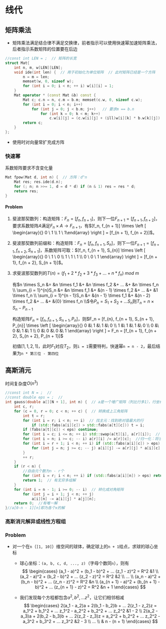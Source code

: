 # 线代

## 矩阵乘法

+ 矩阵乘法满足结合律不满足交换律，前者指示可以使用快速幂加速矩阵乘法，后者指示系数矩阵的位置要在后边

```c++
//const int LEN = ;  // 矩阵的长宽
struct Mat{
    int n, m, w[LEN][LEN];
    void ide(int len) {  // 用于初始化为单位矩阵  // 此时矩阵已经是一个方阵
        n = m = len;
        memset(w, 0, sizeof w);
        for (int i = 0; i < n; ++ i) w[i][i] = 1;
    }
    Mat operator * (const Mat &b) const {
        Mat c; c.n = n, c.m = b.m; memset(c.w, 0, sizeof c.w); 
        for (int i = 0; i < n; i++) 
            for (int j = 0; j < b.m; j++)   // 要求m == b.n
                for (int k = 0; k < m; k++)
                    c.w[i][j] = (c.w[i][j] + (ill)w[i][k] * b.w[k][j]) % MOD;  // MOD
        return c;
    }
};
```

+ 使用时对向量常扩充成方阵

### 快速幂

系数矩阵要求不含变化量

```c++
Mat fpow(Mat d, int n) {  // 方阵：d^n
    Mat res; res.ide(d.n);
    for (; n; n >>= 1, d = d * d) if (n & 1) res = res * d;
    return res;
}
```

#### Problem

1. 斐波那契数列：构造矩阵：$F_n = [f_n, f_{n + 1}]$，则下一位$F_{n + 1} = [f_{n + 1}, f_{n + 2}]$，要求系数矩阵$A$满足$F_{n} \times A \rightarrow F_{n + 1}$，有$[f_n, f_{n + 1}] \times \left [ \begin{array}{} 0 \ 1 \\ 1 \ 1\end{array} \right ] = [f_{n + 1}, f_{n + 2}]$。

2. 斐波那契数列前缀和：构造矩阵：$F_n = [f_n, f_{n + 1}, S_{n}]$，则下一位$F_{n + 1} = [f_{n + 1}, f_{n + 2}, S_{n + 1}]$，系数矩阵可取：$[f_n, f_{n + 1}, S_{n}] \times \left [ \begin{array}{} 0 \ 1 \ 0 \\ 1 \ 1 \ 1 \\ 0 \ 0 \ 1 \end{array} \right ] = [f_{n + 1}, f_{n + 2}, S_{n + 1}]$。

3. 求斐波那契数列的$T(n) = (f_1 + 2 * f_2 + 3 * f_3 + ... + n * f_n) \ mod \ m$

   有$n \times S_n        &= &n \times f_1 &+ &n \times f_2       &+ ...  &+ &n \times f_n \\ 
   \sum_{i = 1}^{n}S_n &= &n \times f_1 &+ &(n - 1) \times f_2 &+ ...  &+ &1 \times f_n \\
   \sum_{i = 1}^{n - 1}S_n &= &{n - 1} \times f_1 &+ &(n - 2) \times f_2 &+ ...  &+ &{0} \times f_n  \\$令$P_{n} = S_1 + S_2 + ... S_n$则$T_{n} = n \times S_{n} - P_{n - 1}$

   构造矩阵$F_n = [f_{n}, f_{n + 1}, S_{n + 1}, P_{n}]$，则$F_n = [f_{n}, f_{n + 1}, S_{n + 1}, P_{n}] \times \left [ \begin{array}{} 0 &\ 1 &\ 1 &\ 0 \\ 1 &\ 1 &\ 1 &\ 0 \\ 0 &\ 0 &\ 1 &\ 1 \\ 0 &\ 0 &\ 0 &\ 1 \end{array} \right ] = F_n = [f_{n + 1}, f_{n + 2}, S_{n + 2}, P_{n + 1}]$

   初值$[1, 1, 2, 1]$，此时$F_1$对应$T_2$，则`i = 1`需要特判，快速幂`n = n - 2`，最后结果为`n * 第三位 - 第四位`

## 高斯消元

时间复杂度$O(n^3)$

```c++
//const int N = ;  //
//const double eps = ;  //
int gauss(double a[][N + 1], int n) {  // a是一个增广矩阵（列比行多1），行坐标是(0, n - 1)，列坐标是(0, n)
    int c, r;
    for (c = 0, r = 0; c < n; ++ c) {  // 转换成上三角矩阵
        int t = r;
        for (int i = r; i < n; ++ i)  // 找主元：找到绝对值最大的行
            if (std::fabs(a[i][c]) > std::fabs(a[t][c])) t = i;
        if (fabs(a[t][c]) < eps) continue;
        for (int i = c; i <= n; ++ i) std::swap(a[t][i], a[r][i]);  // 交换：将绝对值最大的行换到最顶端
        for (int i = n; i >= c; -- i) a[r][i] /= a[r][c];  //归一化：将当前行的首位变成1
        for (int i = r + 1; i < n; ++ i) if (std::fabs(a[i][c]) > eps) {  // 消元：用当前行将下面所有的列消成0
            for (int j = n; j >= c; -- j) a[i][j] -= a[r][j] * a[i][c];
        }
        ++ r;
    }
    if (r < n) {
        //自由元个数为n - r个
        for (int i = r; i < n; ++ i) if (std::fabs(a[i][n]) > eps) return 2;  // 无解
        return 1;  // 有无穷多组解
    }
    for (int i = n - 1; i >= 0; -- i)  // 转化成对角矩阵
        for (int j = i + 1; j < n; ++ j)
            a[i][n] -= a[i][j] * a[j][n];
    return 0;  //有唯一解
}//a[0-n - 1][n]即为各个x的解
```

### 高斯消元解异或线性方程组

### Problem

+ 对一个在`n`（`[1, 10]`）维空间的球体，确定球上的`n + 1`给点，求球的球心坐标

  + 球心坐标：`(a, b, c, d, ..., z)`（字母个数同`n`），则有
    $$
    \begin{cases}
    (a_1 - a)^2 + (b_1 - b)^2 + ... (z_1 - z)^2 = R^2  &1 \\
    (a_2 - a)^2 + (b_2 - b)^2 + ... (z_2 - z)^2 = R^2  &2 \\
    ...  \\
    (a_n - a)^2 + (b_n - b)^2 + ... (z_n - z)^2 = R^2  &n \\
    (a_{n + 1} - a)^2 + (b_{n + 1} - b)^2 + ... (z_{n + 1} - z)^2 = R^2 &n + 1
    \end{cases}
    $$

  + 我们发现每个方程都包含$a^2, b^2, ... z^2$，让它们相邻相减
    $$
    \begin{cases}
    2(a_1 - a_2)a + 2(b_1 - b_2)b + ... 2(z_1 - z_2)z = a_1^2 + b_1^2 + ... z_1^2 - a_2^2 + b_2^2 + ... z_2^2 &1 - 2 \\
    2(a_2 - a_3)a + 2(b_2 - b_3)b + ... 2(z_2 - z_3)z = a_2^2 + b_2^2 + ... z_2^2 - a_3^2 + b_3^2 + ... z_3^2 &2 - 3 \\
    ...  \\
    & n - (n + 1)
    \end{cases}
    $$
